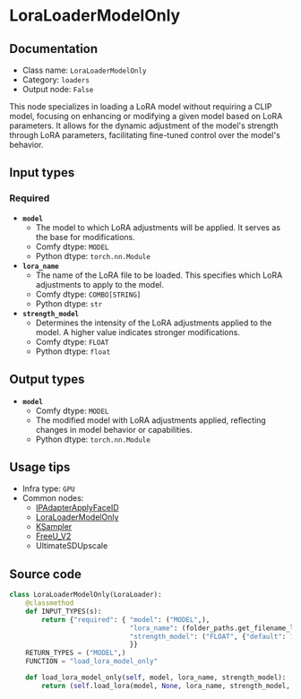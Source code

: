 # LoraLoaderModelOnly
## Documentation
- Class name: `LoraLoaderModelOnly`
- Category: `loaders`
- Output node: `False`

This node specializes in loading a LoRA model without requiring a CLIP model, focusing on enhancing or modifying a given model based on LoRA parameters. It allows for the dynamic adjustment of the model's strength through LoRA parameters, facilitating fine-tuned control over the model's behavior.
## Input types
### Required
- **`model`**
    - The model to which LoRA adjustments will be applied. It serves as the base for modifications.
    - Comfy dtype: `MODEL`
    - Python dtype: `torch.nn.Module`
- **`lora_name`**
    - The name of the LoRA file to be loaded. This specifies which LoRA adjustments to apply to the model.
    - Comfy dtype: `COMBO[STRING]`
    - Python dtype: `str`
- **`strength_model`**
    - Determines the intensity of the LoRA adjustments applied to the model. A higher value indicates stronger modifications.
    - Comfy dtype: `FLOAT`
    - Python dtype: `float`
## Output types
- **`model`**
    - Comfy dtype: `MODEL`
    - The modified model with LoRA adjustments applied, reflecting changes in model behavior or capabilities.
    - Python dtype: `torch.nn.Module`
## Usage tips
- Infra type: `GPU`
- Common nodes:
    - [IPAdapterApplyFaceID](../../ComfyUI_IPAdapter_plus/Nodes/IPAdapterApplyFaceID.md)
    - [LoraLoaderModelOnly](../../Comfy/Nodes/LoraLoaderModelOnly.md)
    - [KSampler](../../Comfy/Nodes/KSampler.md)
    - [FreeU_V2](../../Comfy/Nodes/FreeU_V2.md)
    - UltimateSDUpscale



## Source code
```python
class LoraLoaderModelOnly(LoraLoader):
    @classmethod
    def INPUT_TYPES(s):
        return {"required": { "model": ("MODEL",),
                              "lora_name": (folder_paths.get_filename_list("loras"), ),
                              "strength_model": ("FLOAT", {"default": 1.0, "min": -20.0, "max": 20.0, "step": 0.01}),
                              }}
    RETURN_TYPES = ("MODEL",)
    FUNCTION = "load_lora_model_only"

    def load_lora_model_only(self, model, lora_name, strength_model):
        return (self.load_lora(model, None, lora_name, strength_model, 0)[0],)

```
